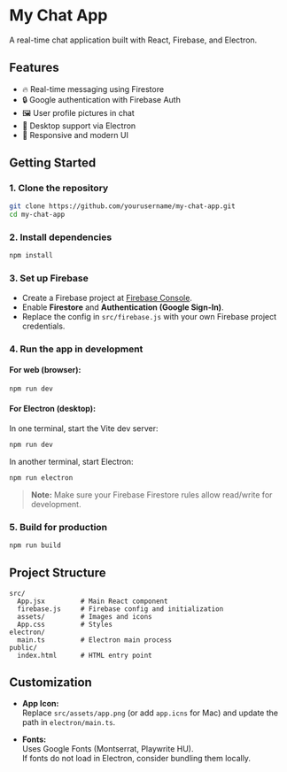 # My Chat App

A real-time chat application built with React, Firebase, and Electron.

## Features

- 🔥 Real-time messaging using Firestore
- 🔒 Google authentication with Firebase Auth
- 🖼️ User profile pictures in chat
- 🚀 Desktop support via Electron
- 🎨 Responsive and modern UI

## Getting Started

### 1. Clone the repository

```bash
git clone https://github.com/yourusername/my-chat-app.git
cd my-chat-app
```

### 2. Install dependencies

```bash
npm install
```

### 3. Set up Firebase

- Create a Firebase project at [Firebase Console](https://console.firebase.google.com/).
- Enable **Firestore** and **Authentication (Google Sign-In)**.
- Replace the config in `src/firebase.js` with your own Firebase project credentials.

### 4. Run the app in development

#### For web (browser):

```bash
npm run dev
```

#### For Electron (desktop):

In one terminal, start the Vite dev server:

```bash
npm run dev
```

In another terminal, start Electron:

```bash
npm run electron
```

> **Note:** Make sure your Firebase Firestore rules allow read/write for development.

### 5. Build for production

```bash
npm run build
```

## Project Structure

```
src/
  App.jsx         # Main React component
  firebase.js     # Firebase config and initialization
  assets/         # Images and icons
  App.css         # Styles
electron/
  main.ts         # Electron main process
public/
  index.html      # HTML entry point
```

## Customization

- **App Icon:**  
  Replace `src/assets/app.png` (or add `app.icns` for Mac) and update the path in `electron/main.ts`.

- **Fonts:**  
  Uses Google Fonts (Montserrat, Playwrite HU).  
  If fonts do not load in Electron, consider bundling them locally.
